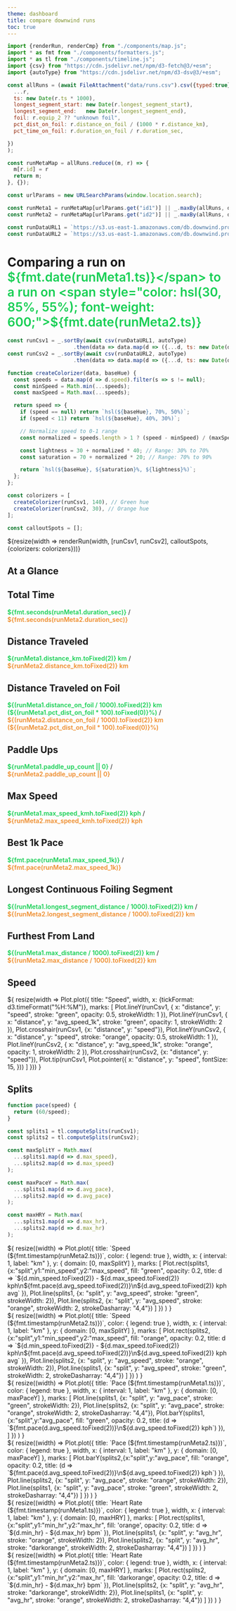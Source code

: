 ```yaml
---
theme: dashboard
title: compare downwind runs
toc: true
---
```


```js
import {renderRun, renderCmp} from "./components/map.js";
import * as fmt from "./components/formatters.js";
import * as tl from "./components/timeline.js";
import {csv} from "https://cdn.jsdelivr.net/npm/d3-fetch@3/+esm";
import {autoType} from "https://cdn.jsdelivr.net/npm/d3-dsv@3/+esm";

const allRuns = (await FileAttachment("data/runs.csv").csv({typed:true})).map(r => ({
  ...r,
  ts: new Date(r.ts * 1000),
  longest_segment_start: new Date(r.longest_segment_start),
  longest_segment_end:   new Date(r.longest_segment_end),
  foil: r.equip_2 ?? "unknown foil",
  pct_dist_on_foil: r.distance_on_foil / (1000 * r.distance_km),
  pct_time_on_foil: r.duration_on_foil / r.duration_sec,

})
);

const runMetaMap = allRuns.reduce((m, r) => {
  m[r.id] = r
  return m;
}, {});

const urlParams = new URLSearchParams(window.location.search);

const runMeta1 = runMetaMap[urlParams.get("id1")] || _.maxBy(allRuns, d => d.ts);
const runMeta2 = runMetaMap[urlParams.get("id2")] || _.maxBy(allRuns, d => d.ts);

const runDataURL1 = `https://s3.us-east-1.amazonaws.com/db.downwind.pro/runs/dwid%3D${runMeta1.id}/data.csv`;
const runDataURL2 = `https://s3.us-east-1.amazonaws.com/db.downwind.pro/runs/dwid%3D${runMeta2.id}/data.csv`;
```

# Comparing a run on <span style="color: hsl(140, 80%, 45%); font-weight: 600;">${fmt.date(runMeta1.ts)}</span> to a run on <span style="color: hsl(30, 85%, 55%); font-weight: 600;">${fmt.date(runMeta2.ts)}</span>

```js
const runCsv1 = _.sortBy(await csv(runDataURL1, autoType)
                     .then(data => data.map(d => ({...d, ts: new Date(d.tsi*1000)}))), d => d.tsi);
const runCsv2 = _.sortBy(await csv(runDataURL2, autoType)
                     .then(data => data.map(d => ({...d, ts: new Date(d.tsi*1000)}))), d => d.tsi);

function createColorizer(data, baseHue) {
  const speeds = data.map(d => d.speed).filter(s => s != null);
  const minSpeed = Math.min(...speeds);
  const maxSpeed = Math.max(...speeds);

  return speed => {
    if (speed == null) return `hsl(${baseHue}, 70%, 50%)`;
    if (speed < 11) return `hsl(${baseHue}, 40%, 30%)`;

    // Normalize speed to 0-1 range
    const normalized = speeds.length > 1 ? (speed - minSpeed) / (maxSpeed - minSpeed) : 0.5;

    const lightness = 30 + normalized * 40; // Range: 30% to 70%
    const saturation = 70 + normalized * 20; // Range: 70% to 90%

    return `hsl(${baseHue}, ${saturation}%, ${lightness}%)`;
  };
};

const colorizers = [
  createColorizer(runCsv1, 140), // Green hue
  createColorizer(runCsv2, 30), // Orange hue
];

const calloutSpots = [];
```

<div class="card">${resize(width => renderRun(width, [runCsv1, runCsv2], calloutSpots, {colorizers: colorizers}))}</div>

## At a Glance

<div class="grid grid-cols-4">
  <div class="card">
    <h2>Total Time</h2>
    <span class="big"><span style="color: hsl(140, 80%, 45%); font-weight: 600;">${fmt.seconds(runMeta1.duration_sec)}</span>
        / <span style="color: hsl(30, 85%, 55%); font-weight: 600;">${fmt.seconds(runMeta2.duration_sec)}</span></span>
  </div>
  <div class="card">
    <h2>Distance Traveled</h2>
    <span class="big"><span style="color: hsl(140, 80%, 45%); font-weight: 600;">${runMeta1.distance_km.toFixed(2)} km</span>
        /<br/> <span style="color: hsl(30, 85%, 55%); font-weight: 600;">${runMeta2.distance_km.toFixed(2)} km</span></span>
  </div>
  <div class="card">
    <h2>Distance Traveled on Foil</h2>
    <span class="big"><span style="color: hsl(140, 80%, 45%); font-weight: 600;">${(runMeta1.distance_on_foil / 1000).toFixed(2)} km
        (${(runMeta1.pct_dist_on_foil * 100).toFixed(0)}%)</span> /<br/>
        <span style="color: hsl(30, 85%, 55%); font-weight: 600;">${(runMeta2.distance_on_foil / 1000).toFixed(2)} km
            (${(runMeta2.pct_dist_on_foil * 100).toFixed(0)}%)</span>
    </span>
  </div>
  <div class="card">
    <h2>Paddle Ups</h2>
    <span class="big"><span style="color: hsl(140, 80%, 45%); font-weight: 600;">${runMeta1.paddle_up_count || 0}</span> /<br/>
        <span style="color: hsl(30, 85%, 55%); font-weight: 600;">${runMeta2.paddle_up_count || 0}</span></span>
  </div>
  <div class="card">
    <h2>Max Speed</h2>
    <span class="big"><span style="color: hsl(140, 80%, 45%); font-weight: 600;">${runMeta1.max_speed_kmh.toFixed(2)} kph</span> /<br/>
        <span style="color: hsl(30, 85%, 55%); font-weight: 600;">${runMeta2.max_speed_kmh.toFixed(2)} kph</span></span>
  </div>
  <div class="card">
    <h2>Best 1k Pace</h2>
    <span class="big"><span style="color: hsl(140, 80%, 45%); font-weight: 600;">${fmt.pace(runMeta1.max_speed_1k)}</span> /<br/>
        <span style="color: hsl(30, 85%, 55%); font-weight: 600;">${fmt.pace(runMeta2.max_speed_1k)}</span>
    </span>
  </div>
  <div class="card">
    <h2>Longest Continuous Foiling Segment</h2>
    <span class="big"><span style="color: hsl(140, 80%, 45%); font-weight: 600;">${(runMeta1.longest_segment_distance / 1000).toFixed(2)} km</span> /<br/>
        <span style="color: hsl(30, 85%, 55%); font-weight: 600;">${(runMeta2.longest_segment_distance / 1000).toFixed(2)} km</span></span>
  </div>
  <div class="card">
    <h2>Furthest From Land</h2>
    <span class="big"><span style="color: hsl(140, 80%, 45%); font-weight: 600;">${(runMeta1.max_distance / 1000).toFixed(2)} km</span> /<br/>
        <span style="color: hsl(30, 85%, 55%); font-weight: 600;">${(runMeta2.max_distance / 1000).toFixed(2)} km</span>
    </span>
  </div>
</div>

## Speed

<div class="card">${
resize(width => Plot.plot({
    title: "Speed",
    width, x: {tickFormat: d3.timeFormat("%H:%M")},
    marks: [
        Plot.lineY(runCsv1, { x: "distance", y: "speed", stroke: "green",
                             opacity: 0.5, strokeWidth: 1 }),
        Plot.lineY(runCsv1, { x: "distance", y: "avg_speed_1k", stroke: "green",
                              opacity: 1, strokeWidth: 2 }),
        Plot.crosshair(runCsv1, {x: "distance", y: "speed"}),
        Plot.lineY(runCsv2, { x: "distance", y: "speed", stroke: "orange",
                             opacity: 0.5, strokeWidth: 1 }),
        Plot.lineY(runCsv2, { x: "distance", y: "avg_speed_1k", stroke: "orange",
                                                   opacity: 1, strokeWidth: 2 }),
        Plot.crosshair(runCsv2, {x: "distance", y: "speed"}),
        Plot.tip(runCsv1, Plot.pointer({
            x: "distance",
            y: "speed", fontSize: 15,
        }))
    ]
}))
}</div>

## Splits

```js
function pace(speed) {
  return (60/speed);
}

const splits1 = tl.computeSplits(runCsv1);
const splits2 = tl.computeSplits(runCsv2);

const maxSplitY = Math.max(
  ...splits1.map(d => d.max_speed),
  ...splits2.map(d => d.max_speed)
);

const maxPaceY = Math.max(
  ...splits1.map(d => d.avg_pace),
  ...splits2.map(d => d.avg_pace)
);

const maxHRY = Math.max(
  ...splits1.map(d => d.max_hr),
  ...splits2.map(d => d.max_hr)
);
```

<div class="grid grid-cols-2">
<div class="card">${
resize((width) => Plot.plot({
      title: `Speed (${fmt.timestamp(runMeta2.ts)})`,
      color: { legend: true },
      width, x: { interval: 1, label: "km" }, y: { domain: [0, maxSplitY] },
      marks: [
        Plot.rect(splits1,{x:"split",y1:"min_speed",y2:"max_speed", fill: "green", opacity: 0.2,
          title: d => `${d.min_speed.toFixed(2)} - ${d.max_speed.toFixed(2)} kph\n${fmt.pace(d.avg_speed.toFixed(2))}\n${d.avg_speed.toFixed(2)} kph avg`
        }),
        Plot.line(splits1, {x: "split", y: "avg_speed", stroke: "green", strokeWidth: 2}),
        Plot.line(splits2, {x: "split", y: "avg_speed", stroke: "orange", strokeWidth: 2, strokeDasharray: "4,4"})
      ]
    })
    )
}</div>
<div class="card">${
  resize((width) => Plot.plot({
      title: `Speed (${fmt.timestamp(runMeta2.ts)})`,
      color: { legend: true },
      width, x: { interval: 1, label: "km" }, y: { domain: [0, maxSplitY] },
      marks: [
        Plot.rect(splits2,{x:"split",y1:"min_speed",y2:"max_speed", fill: "orange", opacity: 0.2,
          title: d => `${d.min_speed.toFixed(2)} - ${d.max_speed.toFixed(2)} kph\n${fmt.pace(d.avg_speed.toFixed(2))}\n${d.avg_speed.toFixed(2)} kph avg`
        }),
        Plot.line(splits2, {x: "split", y: "avg_speed", stroke: "orange", strokeWidth: 2}),
        Plot.line(splits1, {x: "split", y: "avg_speed", stroke: "green", strokeWidth: 2, strokeDasharray: "4,4"})
      ]
    })
    )
}</div>
</div>

<div class="grid grid-cols-2">

<div class="card">${
resize((width) => Plot.plot({
      title: `Pace (${fmt.timestamp(runMeta1.ts)})`,
      color: { legend: true },
      width, x: { interval: 1, label: "km" }, y: { domain: [0, maxPaceY] },
      marks: [
      Plot.line(splits1, {x: "split", y: "avg_pace", stroke: "green", strokeWidth: 2}),
      Plot.line(splits2, {x: "split", y: "avg_pace", stroke: "orange", strokeWidth: 2, strokeDasharray: "4,4"}),
        Plot.barY(splits1,{x:"split",y:"avg_pace", fill: "green", opacity: 0.2,
          title: (d => `${fmt.pace(d.avg_speed.toFixed(2))}\n${d.avg_speed.toFixed(2)} kph`) }),
      ]
    })
    )
}</div>
<div class="card">${
  resize((width) => Plot.plot({
      title: `Pace (${fmt.timestamp(runMeta2.ts)})`,
      color: { legend: true },
      width, x: { interval: 1, label: "km" }, y: { domain: [0, maxPaceY] },
      marks: [
        Plot.barY(splits2,{x:"split",y:"avg_pace", fill: "orange", opacity: 0.2,
          title: (d => `${fmt.pace(d.avg_speed.toFixed(2))}\n${d.avg_speed.toFixed(2)} kph`) }),
          Plot.line(splits2, {x: "split", y: "avg_pace", stroke: "orange", strokeWidth: 2}),
          Plot.line(splits1, {x: "split", y: "avg_pace", stroke: "green", strokeWidth: 2, strokeDasharray: "4,4"})
      ]
    })
    )
}</div>

</div>

<div class="grid grid-cols-2">

<div class="card">${
resize((width) => Plot.plot({
      title: `Heart Rate (${fmt.timestamp(runMeta1.ts)})`,
      color: { legend: true },
      width, x: { interval: 1, label: "km" }, y: { domain: [0, maxHRY] },
      marks: [
        Plot.rect(splits1,{x:"split",y1:"min_hr",y2:"max_hr", fill: 'orange', opacity: 0.2,
          title: d => `${d.min_hr} - ${d.max_hr} bpm`
        }),
        Plot.line(splits1, {x: "split", y: "avg_hr", stroke: "orange", strokeWidth: 2}),
        Plot.line(splits2, {x: "split", y: "avg_hr", stroke: "darkorange", strokeWidth: 2, strokeDasharray: "4,4"})
      ]
    })
    )
}</div>
<div class="card">${
  resize((width) => Plot.plot({
      title: `Heart Rate (${fmt.timestamp(runMeta2.ts)})`,
      color: { legend: true },
      width, x: { interval: 1, label: "km" }, y: { domain: [0, maxHRY] },
      marks: [
        Plot.rect(splits2,{x:"split",y1:"min_hr",y2:"max_hr", fill: 'darkorange', opacity: 0.2,
          title: d => `${d.min_hr} - ${d.max_hr} bpm`
        }),
        Plot.line(splits2, {x: "split", y: "avg_hr", stroke: "darkorange", strokeWidth: 2}),
        Plot.line(splits1, {x: "split", y: "avg_hr", stroke: "orange", strokeWidth: 2, strokeDasharray: "4,4"})
      ]
    })
    )
}</div>

</div>
